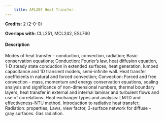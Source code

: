 ```yaml
---
    title: APL207 Heat Transfer
---
```

**Credits:** 2 (2-0-0)



**Overlaps with:** CLL251, MCL242, ESL760

#### Description 
Modes of heat transfer - conduction, convection, radiation; Basic conservation equations; Conduction: Fourier’s law, heat diffusion equation, 1-D steady state conduction in extended surfaces, heat generation, lumped capacitance and 1D transient models, semi-infinite wall. Heat transfer coefficients in natural and forced convection; Convection: Forced and free convection - mass, momentum and energy conservation equations, scaling analysis and significance of non-dimensional numbers, thermal boundary layers, heat transfer in external and internal laminar and turbulent flows and use of correlations. Heat exchanger types and analysis: LMTD and effectiveness-NTU method. Introduction to radiative heat transfer; Radiation: properties, Laws, view factor, 3-surface network for diffuse - gray surfaces. Gas radiation.